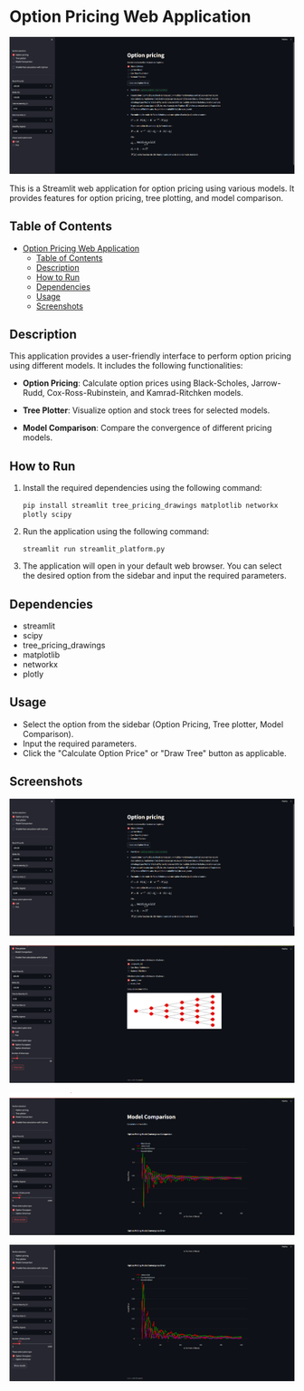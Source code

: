 # Option Pricing Web Application

![Platform Preview](images/platform_option_pricing.png)

This is a Streamlit web application for option pricing using various models. It provides features for option pricing, tree plotting, and model comparison.

## Table of Contents

- [Option Pricing Web Application](#option-pricing-web-application)
  - [Table of Contents](#table-of-contents)
  - [Description](#description)
  - [How to Run](#how-to-run)
  - [Dependencies](#dependencies)
  - [Usage](#usage)
  - [Screenshots](#screenshots)

## Description

This application provides a user-friendly interface to perform option pricing using different models. It includes the following functionalities:

- **Option Pricing**: Calculate option prices using Black-Scholes, Jarrow-Rudd, Cox-Ross-Rubinstein, and Kamrad-Ritchken models.

- **Tree Plotter**: Visualize option and stock trees for selected models.

- **Model Comparison**: Compare the convergence of different pricing models.

## How to Run

1. Install the required dependencies using the following command:

   ```
   pip install streamlit tree_pricing_drawings matplotlib networkx plotly scipy
   ```

2. Run the application using the following command:

   ```
   streamlit run streamlit_platform.py
   ```

3. The application will open in your default web browser. You can select the desired option from the sidebar and input the required parameters.

## Dependencies

- streamlit
- scipy
- tree_pricing_drawings
- matplotlib
- networkx
- plotly

## Usage

- Select the option from the sidebar (Option Pricing, Tree plotter, Model Comparison).
- Input the required parameters.
- Click the "Calculate Option Price" or "Draw Tree" button as applicable.

## Screenshots

![Option Pricing](images/platform_option_pricing.png)

![Tree Plotter](images/platform_tree.png)

![Model Comparison 1](images/platform_Convergance1.png)

![Model Comparison 2](images/platform_Convergance2.png)
